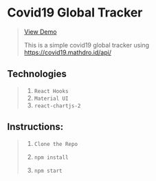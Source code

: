 # Covid19 Global Tracker

> [View Demo](https://global-covid19-tracker.web.app/)
>
> This is a simple covid19 global tracker using https://covid19.mathdro.id/api/

## Technologies

> 1. `React Hooks`
> 2. `Material UI`
> 3. `react-chartjs-2`

## Instructions:

> 1. `Clone the Repo`
>
> 2. `npm install`
>
> 3. `npm start`
